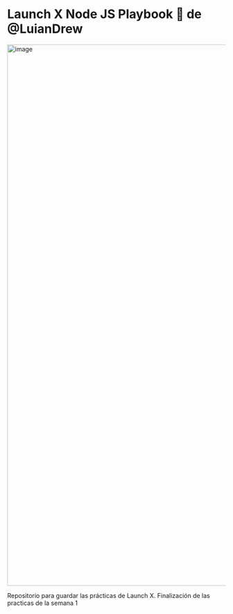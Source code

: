 # Launch X Node JS Playbook 🚀 de @LuianDrew

<img width="1247" alt="image" src="https://user-images.githubusercontent.com/17634377/159151704-8949639b-ae5f-405a-a8b8-8d97f3f150cd.png">

Repositorio para guardar las prácticas de Launch X.
Finalización de las practicas de la semana 1
